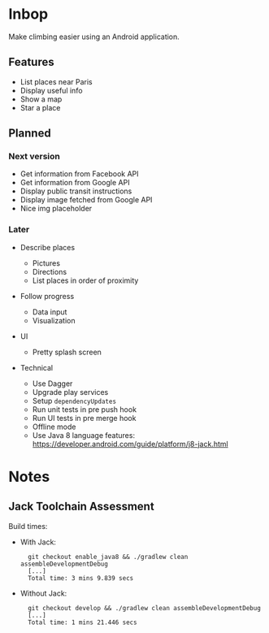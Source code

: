 # Inbop

Make climbing easier using an Android application.

## Features

- List places near Paris
- Display useful info 
- Show a map
- Star a place

## Planned

### Next version

- Get information from Facebook API
- Get information from Google API
- Display public transit instructions
- Display image fetched from Google API
- Nice img placeholder

### Later

- Describe places
  - Pictures
  - Directions
  - List places in order of proximity

- Follow progress
    - Data input
    - Visualization

- UI
  - Pretty splash screen

- Technical
  - Use Dagger
  - Upgrade play services
  - Setup `dependencyUpdates`
  - Run unit tests in pre push hook
  - Run UI tests in pre merge hook
  - Offline mode
  - Use Java 8 language features: https://developer.android.com/guide/platform/j8-jack.html

# Notes

## Jack Toolchain Assessment

Build times:

- With Jack:

        git checkout enable_java8 && ./gradlew clean assembleDevelopmentDebug
        [...]
        Total time: 3 mins 9.839 secs

- Without Jack:

        git checkout develop && ./gradlew clean assembleDevelopmentDebug
        [...]
        Total time: 1 mins 21.446 secs